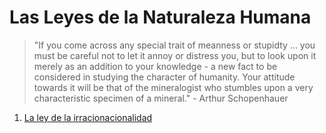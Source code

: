 # Las Leyes de la Naturaleza Humana

> "If you come across any special trait of meanness or stupidty ... you must be careful not to let it annoy or distress you, but to look upon it merely as an addition to your knowledge - a new fact to be considered in studying the character of humanity. Your attitude towards it will be that of the mineralogist who stumbles upon a very characteristic specimen of a mineral." - Arthur Schopenhauer

1. [La ley de la irracionacionalidad](1.md)
